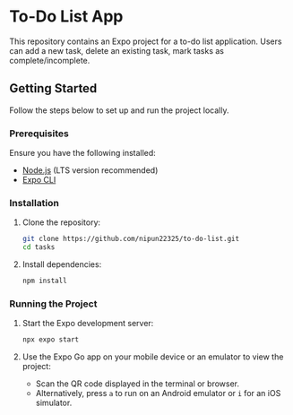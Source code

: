 # To-Do List App

This repository contains an Expo project for a to-do list application.
Users can add a new task, delete an existing task, mark tasks as complete/incomplete.

## Getting Started

Follow the steps below to set up and run the project locally.

### Prerequisites

Ensure you have the following installed:
- [Node.js](https://nodejs.org/) (LTS version recommended)
- [Expo CLI](https://docs.expo.dev/get-started/installation/)

### Installation

1. Clone the repository:
   ```bash
   git clone https://github.com/nipun22325/to-do-list.git
   cd tasks
   ```

2. Install dependencies:
   ```bash
   npm install
   ```

### Running the Project

1. Start the Expo development server:
   ```bash
   npx expo start
   ```

2. Use the Expo Go app on your mobile device or an emulator to view the project:
   - Scan the QR code displayed in the terminal or browser.
   - Alternatively, press `a` to run on an Android emulator or `i` for an iOS simulator.
